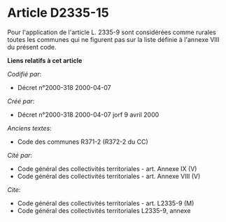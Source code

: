 # Article D2335-15

Pour l'application de l'article L. 2335-9 sont considérées comme rurales toutes les communes qui ne figurent pas sur la liste
définie à l'annexe VIII du présent code.

**Liens relatifs à cet article**

_Codifié par_:

  - Décret n°2000-318 2000-04-07

_Créé par_:

  - Décret n°2000-318 2000-04-07 jorf 9 avril 2000

_Anciens textes_:

  - Code des communes R371-2 (R372-2 du CC)

_Cité par_:

  - Code général des collectivités territoriales - art. Annexe IX (V)
  - Code général des collectivités territoriales - art. Annexe VIII (V)

_Cite_:

  - Code général des collectivités territoriales - art. L2335-9 (M)
  - Code général des collectivités territoriales L2335-9, annexe
